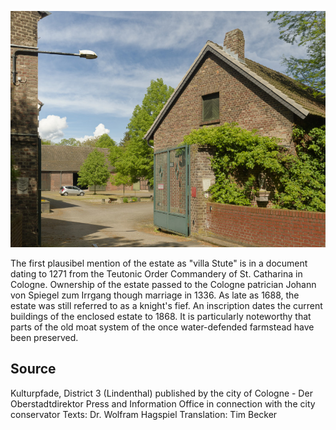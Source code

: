 ![Stüttgenhof](./images/05315000-b03-t02/p2.7.jpg)

The first plausibel mention of the estate as "villa Stute" is in a document dating to 1271 from the Teutonic Order Commandery of St. Catharina in Cologne. Ownership of the estate passed to the Cologne patrician Johann von Spiegel zum Irrgang though marriage in 1336. As late as 1688, the estate was still referred to as a knight's fief. An inscription dates the current buildings of the enclosed estate to 1868. It is particularly noteworthy that parts of the old moat system of the once water-defended farmstead have been preserved.

## Source

Kulturpfade, District 3 (Lindenthal)
published by the city of Cologne - Der Oberstadtdirektor
Press and Information Office in connection with the city conservator
Texts: Dr. Wolfram Hagspiel
Translation: Tim Becker